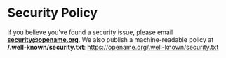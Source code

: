 # Security Policy

If you believe you've found a security issue, please email **security@opename.org**.
We also publish a machine-readable policy at **/.well-known/security.txt**: https://opename.org/.well-known/security.txt
